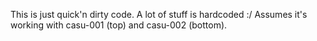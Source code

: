 This is just quick'n dirty code. A lot of stuff is hardcoded :/
Assumes it's working with casu-001 (top) and casu-002 (bottom).
